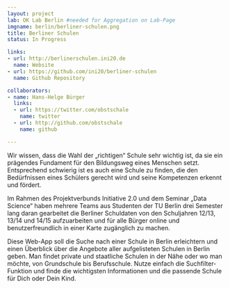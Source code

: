 ```yaml
---
layout: project
lab: OK Lab Berlin #needed for Aggregation on Lab-Page
imgname: berlin/berliner-schulen.png
title: Berliner Schulen
status: In Progress

links:
- url: http://berlinerschulen.ini20.de
  name: Website
- url: https://github.com/ini20/berliner-schulen
  name: Github Repository

collaborators:
- name: Hans-Helge Bürger
  links:
  - url: https://twitter.com/obstschale
    name: twitter
  - url: http://github.com/obstschale
    name: github

---
```


Wir wissen, dass die Wahl der „richtigen“ Schule sehr wichtig ist, da sie ein prägendes Fundament für den Bildungsweg eines Menschen setzt. Entsprechend schwierig ist es auch eine Schule zu finden, die den Bedürfnissen eines Schülers gerecht wird und seine Kompetenzen erkennt und fördert.

Im Rahmen des Projektverbunds Initiative 2.0 und dem Seminar „Data Science“ haben mehrere Teams aus Studenten der TU Berlin drei Semester lang daran gearbeitet die Berliner Schuldaten von den Schuljahren 12/13, 13/14 und 14/15 aufzuarbeiten und für alle Bürger online und benutzerfreundlich in einer Karte zugänglich zu machen.

Diese Web-App soll die Suche nach einer Schule in Berlin erleichtern und einen Überblick über die Angebote aller aufgelisteten Schulen in Berlin geben. Man findet private und staatliche Schulen in der Nähe oder wo man möchte, von Grundschule bis Berufsschule. Nutze einfach die Suchfilter-Funktion und finde die wichtigsten Informationen und die passende Schule für Dich oder Dein Kind.
